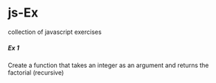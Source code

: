 # js-Ex
collection of javascript exercises

##### Ex 1
Create a function that takes an integer as an argument and returns the factorial (recursive)
